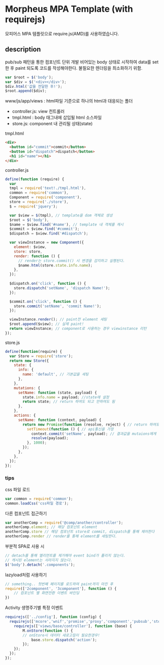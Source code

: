 # Morpheus MPA Template (with requirejs)

모피어스 MPA 템플릿으로 require.js(AMD)를 사용하였습니다.
## description
pub/sub 패턴을 통한 컴포넌트 단위 개발
비어있는 body 상태로 시작하여 data를 set한 후 paint 되도록 코드를 작성해야한다.
불필요한 렌더링을 최소화하기 위함.
``` js
var $root = $('body');
var $div = $('<div></div>');
$div.html('값을 전달한 후!');
$root.append($div);
```

www/js/app/views : html파일 기준으로 하나의 html과 대응되는 폴더
 - controller.js: view 컨트롤러
 - tmpl.html : body 태그내에 삽입될 html 소스파일
 - store.js: component 내 관리될 상태(state)

tmpl.html
``` html
<div>
  <button id="commit">commit</button>
  <button id="dispatch">dispatch</button>
  <h1 id="name"></h1>
</div>
```

controller.js
```js
define(function (require) {
  var
  tmpl = require('text!./tmpl.html'),
  common = require('common'),
  Component = require('component'),
  store = require('./store'),
  $ = require('jquery');

  var $view = $(tmpl), // template을 dom 객체로 생성
  $root = $('body'), 
  $name = $view.find('#name'), // template 내 객체를 캐시
  $commit = $view.find('#commit');
  $dispatch = $view.find('#dispatch');

  var viewInstance = new Component({
    element: $view,
    store: store,
    render: function () {
      // render는 store.commit() 시 변경을 감지하고 실행된다.
      $name.html(store.state.info.name);
    },
  });
  
  $dispatch.on('click', function () {
    store.dispatch('setName', 'dispatch Name!');
  });

  $commit.on('click', function () {
    store.commit('setName', 'commit Name!');
  });

  viewInstance.render(); // paint전 element 세팅
  $root.append($view); // 실제 paint!
  return viewInstance; // component로 사용하는 경우 viewinstance 리턴
});
```

store.js
``` js
define(function(require) {
  var Store = require('store');
  return new Store({
    state: {
      info: {
        name: 'default', // 기본값을 세팅
      },
    },
    mutations: {
      setName: function (state, payload) {
        state.info.name = payload; //state에 설정
        return state; // return 하여도 되고 안하여도 됨
      },
    },
    actions: {
      setName: function (context, payload) {
        return new Promise(function (resolve, reject) { // return 하여도 되고 안해도 됨
          setTimeout(function () { // api통신을 가정
            context.commit('setName', payload); // 결과값을 mutaions에게 넘김
            resolve(payload);
          }, 1000);
        });
      },
    },
  });
});
```


### tips
css 파일 로드
``` js
var common = require('common');
common.loadCss('css파일 경로');
```

다른 컴포넌트 접근하기
``` js
var anotherComp = require('@comp/another/controller');
anotherComp.element; // 해당 컴포넌트 element
anotherComp.store // 해당 컴포넌트 store로 commit, dispatch를 통해 제어한다
anotherComp.render // render를 통해 element를 세팅한다.
```

부분적 SPA로 사용 시
``` js
// detach를 통해 엘리먼트를 제거해야 event bind가 풀리지 않는다.
// 캐시된 element는 사라지지 않는다.
$('body').detach('.components');
```


lazyload처럼 사용하기
``` js
// something.. 첫번째 페이지를 로드하여 paint까지 마친 후
require(['2component', '3component'], function () {
    // 컴포넌트 별 화면전환 이벤트 바인딩
})
```

Activity 생명주기별 특정 이벤트
``` js
requirejs(['../config'], function (config) {
  requirejs(['mcore','wnif','promise','proxy','component','pubsub','store'], function () {
    requirejs(['views/base/controller'], function (base) {
        M.onStore(function () {
        // onStore시 데이터 새로고침이 필요한경우!
            base.store.dispatch('action');
        });
    });
  });
});
```